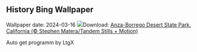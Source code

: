 ## History Bing Wallpaper
Wallpaper date: 2024-03-16
![](https://www.bing.com/th?id=OHR.AnzaBorregoBloom_EN-US1951730180_UHD.jpg&w=1000)Download: [Anza-Borrego Desert State Park, California (© Stephen Matera/Tandem Stills + Motion)](https://www.bing.com/th?id=OHR.AnzaBorregoBloom_EN-US1951730180_UHD.jpg)

Auto get programm by LtgX
